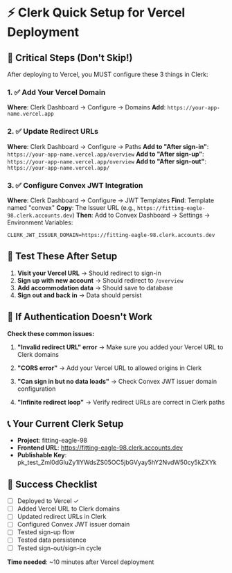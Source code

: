 # ⚡ Clerk Quick Setup for Vercel Deployment

## 🚨 Critical Steps (Don't Skip!)

After deploying to Vercel, you MUST configure these 3 things in Clerk:

### 1. ✅ Add Your Vercel Domain
**Where**: Clerk Dashboard → Configure → Domains
**Add**: `https://your-app-name.vercel.app`

### 2. ✅ Update Redirect URLs  
**Where**: Clerk Dashboard → Configure → Paths
**Add to "After sign-in"**: `https://your-app-name.vercel.app/overview`
**Add to "After sign-up"**: `https://your-app-name.vercel.app/overview`
**Add to "After sign-out"**: `https://your-app-name.vercel.app/`

### 3. ✅ Configure Convex JWT Integration
**Where**: Clerk Dashboard → Configure → JWT Templates
**Find**: Template named "convex" 
**Copy**: The Issuer URL (e.g., `https://fitting-eagle-98.clerk.accounts.dev`)
**Then**: Add to Convex Dashboard → Settings → Environment Variables:
```
CLERK_JWT_ISSUER_DOMAIN=https://fitting-eagle-98.clerk.accounts.dev
```

## 🧪 Test These After Setup

1. **Visit your Vercel URL** → Should redirect to sign-in
2. **Sign up with new account** → Should redirect to `/overview`
3. **Add accommodation data** → Should save to database
4. **Sign out and back in** → Data should persist

## 🚨 If Authentication Doesn't Work

**Check these common issues:**

1. **"Invalid redirect URL" error**
   → Make sure you added your Vercel URL to Clerk domains

2. **"CORS error"** 
   → Add your Vercel URL to allowed origins in Clerk

3. **"Can sign in but no data loads"**
   → Check Convex JWT issuer domain configuration

4. **"Infinite redirect loop"**
   → Verify redirect URLs are correct in Clerk paths

## 📞 Your Current Clerk Setup

- **Project**: fitting-eagle-98
- **Frontend URL**: https://fitting-eagle-98.clerk.accounts.dev
- **Publishable Key**: pk_test_Zml0dGluZy1lYWdsZS05OC5jbGVyay5hY2NvdW50cy5kZXYk

## 🎯 Success Checklist

- [ ] Deployed to Vercel ✓
- [ ] Added Vercel URL to Clerk domains
- [ ] Updated redirect URLs in Clerk
- [ ] Configured Convex JWT issuer domain
- [ ] Tested sign-up flow
- [ ] Tested data persistence
- [ ] Tested sign-out/sign-in cycle

**Time needed**: ~10 minutes after Vercel deployment
